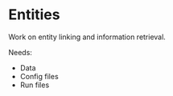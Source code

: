 Entities
========

Work on entity linking and information retrieval.

Needs:

- Data
- Config files
- Run files
